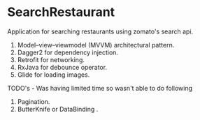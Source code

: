 # SearchRestaurant

Application for searching restaurants using zomato's search api.

1. Model–view–viewmodel (MVVM) architectural pattern.
2. Dagger2 for dependency injection.
3. Retrofit for networking.
4. RxJava for debounce operator.
5. Glide for loading images.

TODO's - Was having limited time so wasn't able to do following
1. Pagination. 
2. ButterKnife or DataBinding .

